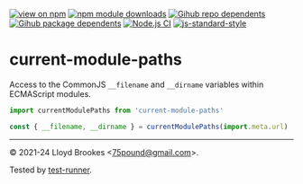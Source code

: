 [![view on npm](https://badgen.net/npm/v/current-module-paths)](https://www.npmjs.org/package/current-module-paths)
[![npm module downloads](https://badgen.net/npm/dt/current-module-paths)](https://www.npmjs.org/package/current-module-paths)
[![Gihub repo dependents](https://badgen.net/github/dependents-repo/75lb/current-module-paths)](https://github.com/75lb/current-module-paths/network/dependents?dependent_type=REPOSITORY)
[![Gihub package dependents](https://badgen.net/github/dependents-pkg/75lb/current-module-paths)](https://github.com/75lb/current-module-paths/network/dependents?dependent_type=PACKAGE)
[![Node.js CI](https://github.com/75lb/current-module-paths/actions/workflows/node.js.yml/badge.svg)](https://github.com/75lb/current-module-paths/actions/workflows/node.js.yml)
[![js-standard-style](https://img.shields.io/badge/code%20style-standard-brightgreen.svg)](https://github.com/feross/standard)

# current-module-paths

Access to the CommonJS `__filename` and `__dirname` variables within ECMAScript modules.


```js
import currentModulePaths from 'current-module-paths'

const { __filename, __dirname } = currentModulePaths(import.meta.url)
```

* * *

&copy; 2021-24 Lloyd Brookes \<75pound@gmail.com\>.

Tested by [test-runner](https://github.com/test-runner-js/test-runner).
